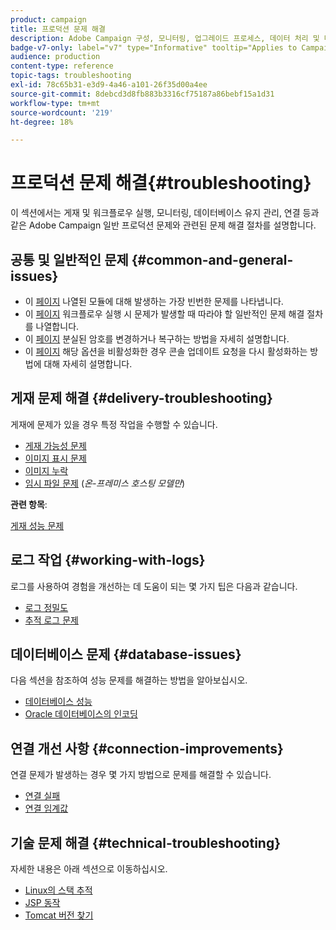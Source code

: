 ```yaml
---
product: campaign
title: 프로덕션 문제 해결
description: Adobe Campaign 구성, 모니터링, 업그레이드 프로세스, 데이터 처리 및 데이터베이스 유지 관리 절차와 관련된 프로덕션 문제 해결 절차를 살펴봅니다
badge-v7-only: label="v7" type="Informative" tooltip="Applies to Campaign Classic v7 only"
audience: production
content-type: reference
topic-tags: troubleshooting
exl-id: 78c65b31-e3d9-4a46-a101-26f35d00a4ee
source-git-commit: 8debcd3d8fb883b3316cf75187a86bebf15a1d31
workflow-type: tm+mt
source-wordcount: '219'
ht-degree: 18%

---
```


# 프로덕션 문제 해결{#troubleshooting}



이 섹션에서는 게재 및 워크플로우 실행, 모니터링, 데이터베이스 유지 관리, 연결 등과 같은 Adobe Campaign 일반 프로덕션 문제와 관련된 문제 해결 절차를 설명합니다.

## 공통 및 일반적인 문제 {#common-and-general-issues}

* 이 [페이지](../../production/using/modules-and-frequent-issues.md) 나열된 모듈에 대해 발생하는 가장 빈번한 문제를 나타냅니다.
* 이 [페이지](../../production/using/workflow-execution.md) 워크플로우 실행 시 문제가 발생할 때 따라야 할 일반적인 문제 해결 절차를 나열합니다.
* 이 [페이지](../../production/using/lost-password.md) 분실된 암호를 변경하거나 복구하는 방법을 자세히 설명합니다.
* 이 [페이지](../../production/using/console-update.md) 해당 옵션을 비활성화한 경우 콘솔 업데이트 요청을 다시 활성화하는 방법에 대해 자세히 설명합니다.

## 게재 문제 해결 {#delivery-troubleshooting}

게재에 문제가 있을 경우 특정 작업을 수행할 수 있습니다.
* [게재 가능성 문제](../../production/using/performance-and-throughput-issues.md#deliverability_issues)
* [이미지 표시 문제](../../production/using/image-display-issues.md)
* [이미지 누락](../../production/using/images-missing.md)
* [임시 파일 문제](../../production/using/temporary-files.md) (*온-프레미스 호스팅 모델만*)

**관련 항목**:

[게재 성능 문제](../../delivery/using/delivery-performances.md)

## 로그 작업 {#working-with-logs}

로그를 사용하여 경험을 개선하는 데 도움이 되는 몇 가지 팁은 다음과 같습니다.

* [로그 정밀도](../../production/using/log-precision.md)
* [추적 로그 문제](../../production/using/tracking-logs-issues.md)

## 데이터베이스 문제 {#database-issues}

다음 섹션을 참조하여 성능 문제를 해결하는 방법을 알아보십시오.

* [데이터베이스 성능](../../production/using/database-performances.md)
* [Oracle 데이터베이스의 인코딩](../../production/using/encoding-of-the-oracle-database.md)

## 연결 개선 사항 {#connection-improvements}

연결 문제가 발생하는 경우 몇 가지 방법으로 문제를 해결할 수 있습니다.

* [연결 실패](../../production/using/failure-to-connect.md)
* [연결 임계값](../../production/using/connection-thresholds.md)

## 기술 문제 해결 {#technical-troubleshooting}

자세한 내용은 아래 섹션으로 이동하십시오.

* [Linux의 스택 추적](../../production/using/stack-trace-in-linux.md)
* [JSP 동작](../../production/using/jsp-behavior.md)
* [Tomcat 버전 찾기](../../production/using/locate-tomcat-version.md)
